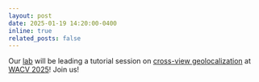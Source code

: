 ```yaml
---
layout: post
date: 2025-01-19 14:20:00-0400
inline: true
related_posts: false
---
```


Our [lab](https://www.wshahaigroup.com/about) will be leading a tutorial session on [cross-view geolocalization](https://zxh009123.github.io/WACV25_CVGL_Tutorial/) at [WACV 2025](https://wacv2025.thecvf.com/)! Join us!
